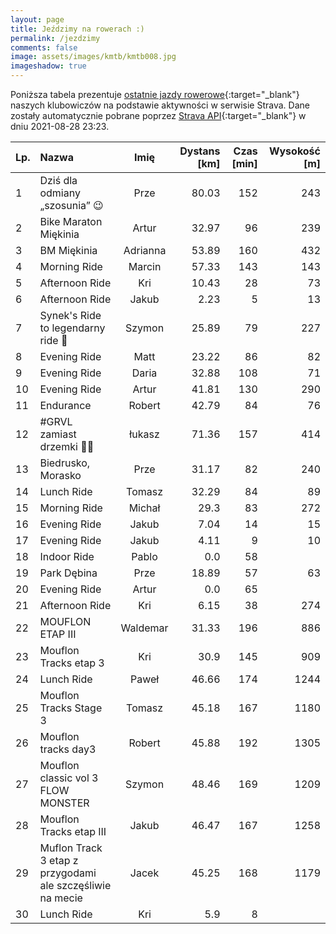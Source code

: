 ```yaml
---
layout: page
title: Jeździmy na rowerach :)
permalink: /jezdzimy
comments: false
image: assets/images/kmtb/kmtb008.jpg
imageshadow: true
---
```


Poniższa tabela prezentuje [ostatnie jazdy rowerowe](https://www.strava.com/clubs/336381){:target="_blank"} naszych klubowiczów na podstawie aktywności w serwisie Strava. Dane zostały automatycznie pobrane poprzez [Strava API](https://developers.strava.com/docs/reference/#api-Clubs-getClubActivitiesById){:target="_blank"} w dniu 2021-08-28 23:23.

Lp. | Nazwa | Imię | Dystans [km] | Czas [min] | Wysokość [m]
:--- | :--- | :---: | ---: | ---: | ---:
1|Dziś dla odmiany „szosunia” 😉|Prze|80.03|152|243
2|Bike Maraton Miękinia|Artur|32.97|96|239
3|BM Miękinia |Adrianna|53.89|160|432
4|Morning Ride|Marcin|57.33|143|143
5|Afternoon Ride|Kri|10.43|28|73
6|Afternoon Ride|Jakub|2.23|5|13
7|Synek's Ride to legendarny ride 🤣|Szymon|25.89|79|227
8|Evening Ride|Matt|23.22|86|82
9|Evening Ride|Daria|32.88|108|71
10|Evening Ride|Artur|41.81|130|290
11|Endurance|Robert|42.79|84|76
12|#GRVL  zamiast drzemki 🤪🤟|łukasz|71.36|157|414
13|Biedrusko, Morasko |Prze|31.17|82|240
14|Lunch Ride|Tomasz|32.29|84|89
15|Morning Ride|Michał|29.3|83|272
16|Evening Ride|Jakub|7.04|14|15
17|Evening Ride|Jakub|4.11|9|10
18|Indoor Ride|Pablo|0.0|58|
19|Park Dębina |Prze|18.89|57|63
20|Evening Ride|Artur|0.0|65|
21|Afternoon Ride|Kri|6.15|38|274
22|MOUFLON ETAP III|Waldemar|31.33|196|886
23|Mouflon Tracks etap 3|Kri|30.9|145|909
24|Lunch Ride |Paweł|46.66|174|1244
25|Mouflon Tracks Stage 3|Tomasz|45.18|167|1180
26|Mouflon tracks day3|Robert|45.88|192|1305
27|Mouflon classic vol 3 FLOW MONSTER|Szymon|48.46|169|1209
28|Mouflon Tracks etap III|Jakub|46.47|167|1258
29|Muflon Track 3 etap z przygodami ale szczęśliwie na mecie|Jacek|45.25|168|1179
30|Lunch Ride|Kri|5.9|8|
